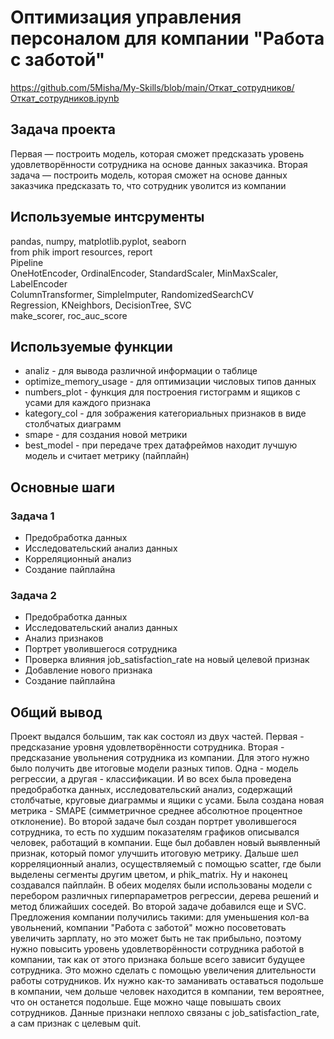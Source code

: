 # Оптимизация управления персоналом для компании "Работа с заботой"
https://github.com/5Misha/My-Skills/blob/main/Откат_сотрудников/Откат_сотрудников.ipynb 

## Задача проекта
Первая — построить модель, которая сможет предсказать уровень удовлетворённости сотрудника на основе данных заказчика.
Вторая задача — построить модель, которая сможет на основе данных заказчика предсказать то, что сотрудник уволится из компании

## Используемые интсрументы
pandas, numpy, matplotlib.pyplot, seaborn  
from phik import resources, report  
Pipeline  
OneHotEncoder, OrdinalEncoder, StandardScaler, MinMaxScaler, LabelEncoder  
ColumnTransformer, SimpleImputer, RandomizedSearchCV  
Regression, KNeighbors, DecisionTree, SVC  
make_scorer, roc_auc_score  

## Используемые функции 
* analiz - для вывода различной информации о таблице
* optimize_memory_usage - для оптимизации числовых типов данных
* numbers_plot - функция для построения гистограмм и ящиков с усами для каждого признака
* kategory_col - для зображения категориальных признаков в виде столбчатых диаграмм
* smape - для создания новой метрики
* best_model - при передаче трех датафреймов находит лучшую модель и считает метрику (пайплайн)

## Основные шаги
### Задача 1
* Предобработка данных  
* Исследовательский анализ данных
* Корреляционный анализ
* Создание пайплайна

### Задача 2
* Предобработка данных  
* Исследовательский анализ данных
* Анализ признаков
* Портрет уволившегося сотрудника
* Проверка влияния job_satisfaction_rate на новый целевой признак
* Добавление нового признака
* Создание пайплайна

## Общий вывод
Проект выдался большим, так как состоял из двух частей. Первая - предсказание уровня удовлетворённости сотрудника. Вторая - предсказание увольнения сотрудника из компании. Для этого нужно было получить две итоговые модели разных типов. Одна - модель регрессии, а другая - классификации. И во всех была проведена предобработка данных, исследовательский анализ, содержащий столбчатые, круговые диаграммы и ящики с усами. Была создана новая метрика - SMAPE (симметричное среднее абсолютное процентное отклонение). Во второй задаче был создан портрет уволившегося сотрудника, то есть по худшим показателям графиков описывался человек, работащий в компании. Еще был добавлен новый выявленный признак, который помог улучшить итоговую метрику. Дальше шел корреляционный анализ, осуществляемый с помощью scatter, где были выделены сегменты другим цветом, и phik_matrix. Ну и наконец создавался пайплайн. В обеих моделях были использованы модели с перебором различных гиперпараметров регрессии, дерева решений и метод ближайших соседей. Во второй задаче добавился еще и SVC. Предложения компании получились такими: для уменьшения кол-ва увольнений, компании "Работа с заботой" можно посоветовать увеличить зарплату, но это может быть не так прибыльно, поэтому нужно повысить уровень удовлетворённости сотрудника работой в компании, так как от этого признака больше всего зависит будущее сотрудника. Это можно сделать с помощью увеличения длительности работы сотрудников. Их нужно как-то заманивать оставаться подольше в компании, чем дольше человек находится в компании, тем вероятнее, что он останется подольше. Еще можно чаще повышать своих сотрудников. Данные признаки неплохо связаны с job_satisfaction_rate, а сам признак с целевым quit.
